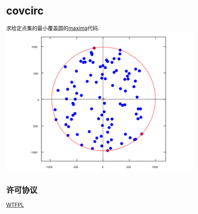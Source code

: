 # covcirc
求给定点集的最小覆盖圆的[maxima](https://maxima.sourceforge.io/zh/index.html)代码.
![](https://github.com/Matheritasiv/covcirc/raw/main/sample.svg)

## 许可协议
[WTFPL](http://www.wtfpl.net/txt/copying)
